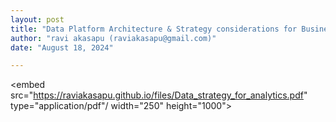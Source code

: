 ```yaml
---
layout: post
title: "Data Platform Architecture & Strategy considerations for Business Analytics & Reporting"
author: "ravi akasapu (raviakasapu@gmail.com)"
date: "August 18, 2024"

---
```


<embed src="https://raviakasapu.github.io/files/Data_strategy_for_analytics.pdf" type="application/pdf"/ width="250" height="1000">
